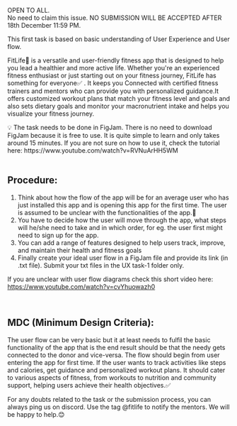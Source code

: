 OPEN TO ALL.
<br>
No need to claim this issue.
NO SUBMISSION WILL BE ACCEPTED AFTER 18th December 11:59 PM.

This first task is based on basic understanding of User Experience and User flow.

FitLife💪 is a versatile and user-friendly fitness app that is designed to help you lead a healthier and more active life. Whether you're an experienced fitness enthusiast or just starting out on your fitness journey, FitLife has something for everyone✅ . It keeps you Connected with certified fitness trainers and mentors who can provide you with personalized guidance.It offers customized workout plans that match your fitness level and goals and also sets dietary goals and monitor your macronutrient intake and helps you visualize your fitness journey.

<aside>
💡 The task needs to be done in FigJam. There is no need to download FigJam because it is free to use. It is quite simple to learn and only takes around 15 minutes. If you are not sure on how to use it, check the tutorial here: https://www.youtube.com/watch?v=RVNuArHH5WM

</aside>

<br>

## Procedure:

1. Think about how the flow of the app will be for an average user who has just installed this app and is opening this app for the first time. The user is assumed to be unclear with the functionalities of the app.🤔
2. You have to decide how the user will move through the app, what steps will he/she need to take and in which order, for eg. the user first might need to sign up for the app.
3. You can add a range of features designed to help users track, improve, and maintain their health and fitness goals
4. Finally create your ideal user flow in a FigJam file and provide its link (in .txt file). Submit your txt files in the UX task-1 folder only.

If you are unclear with user flow diagrams check this short video here: https://www.youtube.com/watch?v=cvYhuowazh0 

<br>

## MDC (Minimum Design Criteria):
The user flow can be very basic but it at least needs to fulfil the basic functionality of the app that is the end result should be that the needy gets connected to the donor and vice-versa. The flow should begin from user entering the app for first time. If the user wants to track activities like steps and calories, get guidance and personalized workout plans. It should cater to various aspects of fitness, from workouts to nutrition and community support, helping users achieve their health objectives.✅

For any doubts related to the task or the submission process, you can always ping us on discord. Use the tag @fitlife to notify the mentors. We will be happy to help.😊
